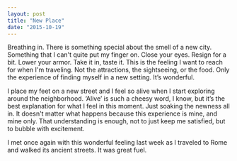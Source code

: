 ```yaml
---
layout: post
title: "New Place"
date: "2015-10-19"
---
```


Breathing in. There is something special about the smell of a new city. Something that I can't quite put my finger on. Close your eyes. Resign for a bit. Lower your armor. Take it in, taste it. This is the feeling I want to reach for when I'm traveling. Not the attractions, the sightseeing, or the food. Only the experience of finding myself in a new setting. It’s wonderful.

I place my feet on a new street and I feel so alive when I start exploring around the neighborhood. ‘Alive’ is such a cheesy word, I know, but it’s the best explanation for what I feel in this moment. Just soaking the newness all in. It doesn't matter what happens because this experience is mine, and mine only. That understanding is enough, not to just keep me satisfied, but to bubble with excitement.

I met once again with this wonderful feeling last week as I traveled to Rome and walked its ancient streets. It was great fuel.
